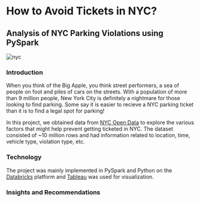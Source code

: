 # How to Avoid Tickets in NYC?
## Analysis of NYC Parking Violations using PySpark
![nyc](https://user-images.githubusercontent.com/44115595/72674584-10a73b80-3a3e-11ea-8cc5-c735fa7a15a2.PNG)

### Introduction
When you think of the Big Apple, you think street performers, a sea of people on foot and piles of cars on the streets. With a population of more than 9 million people, New York City is definitely a nightmare for those looking to find parking. Some say it is easier to recieve a NYC parking ticket than it is to find a legal spot for parking! 

In this project, we obtained data from [NYC Open Data](https://opendata.cityofnewyork.us/) to explore the various factors that might help prevent getting ticketed in NYC. The dataset consisted of ~10 million rows and had information related to location, time, vehicle type, violation type, etc. 

### Technology
The project was mainly implemented in PySpark and Python on the [Databricks](https://databricks.com/) platform and [Tableau](https://www.tableau.com/) was used for visualization.

### Insights and Recommendations

